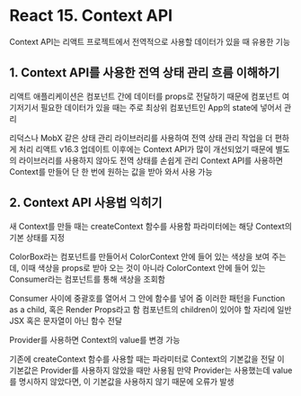 # React 15. Context API

Context API는 리액트 프로젝트에서 전역적으로 사용할 데이터가 있을 때 유용한 기능

## 1. Context API를 사용한 전역 상태 관리 흐름 이해하기

리액트 애플리케이션은 컴포넌트 간에 데이터를 props로 전달하기 때문에 컴포넌트 여기저기서 필요한 데이터가 있을 때는 주로 최상위 컴포넌트인 App의 state에 넣어서 관리

리덕스나 MobX 같은 상태 관리 라이브러리를 사용하여 전역 상태 관리 작업을 더 편하게 처리
리액트 v16.3 업데이트 이후에는 Context API가 많이 개선되었기 때문에 별도의 라이브러리를 사용하지 않아도 전역 상태를 손쉽게 관리
Context API를 사용하면 Context를 만들어 단 한 번에 원하는 값을 받아 와서 사용 가능

## 2. Context API 사용법 익히기

새 Context를 만들 때는 createContext 함수를 사용함
파라미터에는 해당 Context의 기본 상태를 지정

ColorBox라는 컴포넌트를 만들어서 ColorContext 안에 들어 있는 색상을 보여 주는데, 이때 색상을 props로 받아 오는 것이 아니라 ColorContext 안에 들어 있는 Consumer라는 컴포넌트를 통해 색상을 조회함

Consumer 사이에 중괄호를 열어서 그 안에 함수를 넣어 줌
이러한 패턴을 Function as a child, 혹은 Render Props라고 함
컴포넌트의 children이 있어야 할 자리에 일반 JSX 혹은 문자열이 아닌 함수 전달

Provider를 사용하면 Context의 value를 변경 가능

기존에 createContext 함수를 사용할 때는 파라미터로 Context의 기본값을 전달
이 기본값은 Provider를 사용하지 않았을 때만 사용됨
만약 Provider는 사용했는데 value를 명시하지 않았다면, 이 기본값을 사용하지 않기 때문에 오류가 발생
